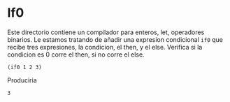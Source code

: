 # If0

Este directorio contiene un compilador para enteros, let, operadores
binarios. Le estamos tratando de añadir una expresion condicional `if0` que recibe tres expresiones, la condicion, el then, y el else. Verifica si la condicion es 0 corre el then, si no corre el else.

```
(if0 1 2 3)
```
Produciria
```
3
```
